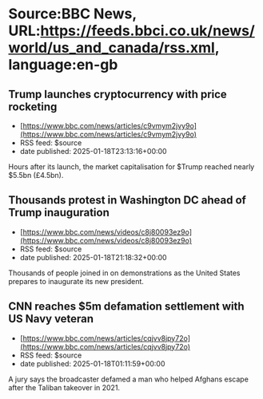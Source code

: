 # Source:BBC News, URL:https://feeds.bbci.co.uk/news/world/us_and_canada/rss.xml, language:en-gb

## Trump launches cryptocurrency with price rocketing
 - [https://www.bbc.com/news/articles/c9vmym2jvy9o](https://www.bbc.com/news/articles/c9vmym2jvy9o)
 - RSS feed: $source
 - date published: 2025-01-18T23:13:16+00:00

Hours after its launch, the market capitalisation for $Trump reached nearly $5.5bn (£4.5bn).

## Thousands protest in Washington DC ahead of Trump inauguration
 - [https://www.bbc.com/news/videos/c8j80093ez9o](https://www.bbc.com/news/videos/c8j80093ez9o)
 - RSS feed: $source
 - date published: 2025-01-18T21:18:32+00:00

Thousands of people joined in on demonstrations as the United States prepares to inaugurate its new president.

## CNN reaches $5m defamation settlement with US Navy veteran
 - [https://www.bbc.com/news/articles/cqjvv8jpy72o](https://www.bbc.com/news/articles/cqjvv8jpy72o)
 - RSS feed: $source
 - date published: 2025-01-18T01:11:59+00:00

A jury says the broadcaster defamed a man who helped Afghans escape after the Taliban takeover in 2021.

